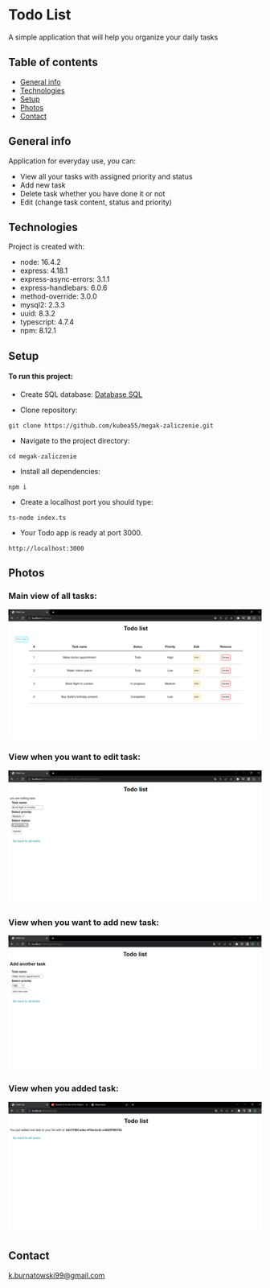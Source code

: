 # Todo List

A simple application that will help you organize your daily tasks

## Table of contents
* [General info](#general-info)
* [Technologies](#technologies)
* [Setup](#setup)
* [Photos](#photos)
* [Contact](#contact)

## General info
Application for everyday use, you can:
* View all your tasks with assigned priority and status
* Add new task
* Delete task whether you have done it or not
* Edit (change task content, status and priority)
	
## Technologies
Project is created with:
* node: 16.4.2
* express: 4.18.1
* express-async-errors: 3.1.1
* express-handlebars: 6.0.6
* method-override: 3.0.0
* mysql2: 2.3.3
* uuid: 8.3.2
* typescript: 4.7.4
* npm: 8.12.1

## Setup
#### To run this project:

- Create SQL database: 
[Database SQL](./todo-databease-config.sql)

- Clone repository:
```
git clone https://github.com/kubea55/megak-zaliczenie.git
```
- Navigate to the project directory:
```
cd megak-zaliczenie
```
- Install all dependencies:
```
npm i
```
- Create a localhost port you should type:
```
ts-node index.ts
```
- Your Todo app is ready at port 3000.
```
http://localhost:3000
```

## Photos

### Main view of all tasks:
![list all tasks screenshot](./app-photos/All.png)

### View when you want to edit task:
![edit task screenshot](./app-photos/Edit.png)

### View when you want to add new task:
![add task screenshot](./app-photos/Add.png)

### View when you added task:
![added task screenshot](./app-photos/Added.png)

## Contact
k.burnatowski99@gmail.com
